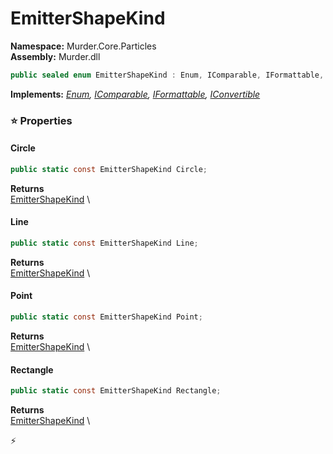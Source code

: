 # EmitterShapeKind

**Namespace:** Murder.Core.Particles \
**Assembly:** Murder.dll

```csharp
public sealed enum EmitterShapeKind : Enum, IComparable, IFormattable, IConvertible
```

**Implements:** _[Enum](https://learn.microsoft.com/en-us/dotnet/api/System.Enum?view=net-7.0), [IComparable](https://learn.microsoft.com/en-us/dotnet/api/System.IComparable?view=net-7.0), [IFormattable](https://learn.microsoft.com/en-us/dotnet/api/System.IFormattable?view=net-7.0), [IConvertible](https://learn.microsoft.com/en-us/dotnet/api/System.IConvertible?view=net-7.0)_

### ⭐ Properties
#### Circle
```csharp
public static const EmitterShapeKind Circle;
```

**Returns** \
[EmitterShapeKind](../..//Murder/Core/Particles/EmitterShapeKind.html) \
#### Line
```csharp
public static const EmitterShapeKind Line;
```

**Returns** \
[EmitterShapeKind](../..//Murder/Core/Particles/EmitterShapeKind.html) \
#### Point
```csharp
public static const EmitterShapeKind Point;
```

**Returns** \
[EmitterShapeKind](../..//Murder/Core/Particles/EmitterShapeKind.html) \
#### Rectangle
```csharp
public static const EmitterShapeKind Rectangle;
```

**Returns** \
[EmitterShapeKind](../..//Murder/Core/Particles/EmitterShapeKind.html) \


⚡